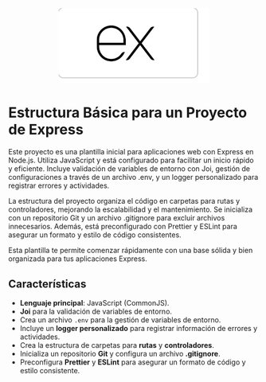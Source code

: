 <div align="center" >
  <img src="./README.svg" width="60%" />
</div>

# Estructura Básica para un Proyecto de Express

Este proyecto es una plantilla inicial para aplicaciones web con Express en Node.js. Utiliza JavaScript y está configurado para facilitar un inicio rápido y eficiente. Incluye validación de variables de entorno con Joi, gestión de configuraciones a través de un archivo .env, y un logger personalizado para registrar errores y actividades.

La estructura del proyecto organiza el código en carpetas para rutas y controladores, mejorando la escalabilidad y el mantenimiento. Se inicializa con un repositorio Git y un archivo .gitignore para excluir archivos innecesarios. Además, está preconfigurado con Prettier y ESLint para asegurar un formato y estilo de código consistentes.

Esta plantilla te permite comenzar rápidamente con una base sólida y bien organizada para tus aplicaciones Express.

## Características

- **Lenguaje principal**: JavaScript (CommonJS).
- **Joi** para la validación de variables de entorno.
- Crea un archivo `.env` para la gestión de variables de entorno.
- Incluye un **logger personalizado** para registrar información de errores y actividades.
- Crea la estructura de carpetas para **rutas** y **controladores**.
- Inicializa un repositorio **Git** y configura un archivo **.gitignore**.
- Preconfigura **Prettier** y **ESLint** para asegurar un formato de código y estilo consistente.
